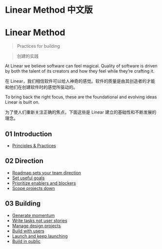 # Linear Method 中文版


# Linear Method

> Practices for building

> 创建的实践

At Linear we believe software can feel magical. Quality of software is driven by both the talent of its creators and how they feel while they’re crafting it.

在 Linear，我们相信软件可以给人神奇的感觉。软件的质量是由其创造者的才能和他们在创建软件时的感觉所驱动的。

To bring back the right focus, these are the foundational and evolving ideas Linear is built on.

为了使人们重新关注正确的焦点，下面这些是 Linear 建立的基础性和不断发展的理念。

## 01 Introduction

* [Principles & Practices](introduction.md)

## 02 Direction

* [Roadmap sets your team direction](roadmap.md)
* [Set useful goals](set-useful-goals.md)
* [Prioritize enablers and blockers](prioritize-enablers-and-blockers.md)
* [Scope projects down](scope-projects.md)

## 03 Building

* [Generate momentum](building-with-momentum.md)
* [Write tasks not user stories](write-tasks-not-user-stories.md)
* [Manage design projects](manage-design-projects.md)
* [Build with users](build-with-users.md)
* [Launch and keep launching](launching.md)
* [Build in public](build-in-public.md)
